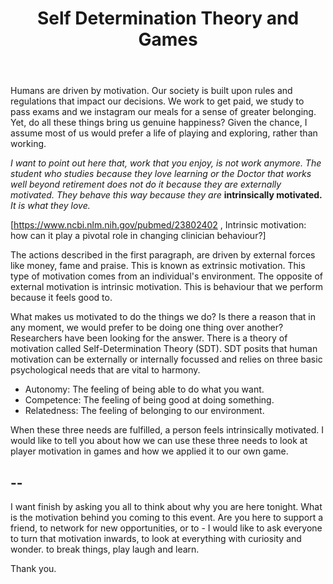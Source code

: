 ﻿---
layout: post
title: "Self Determination Theory and Games"
---


Humans are driven by motivation. Our society is built upon rules and regulations that impact our decisions. We work to get paid, we study to pass exams and we instagram our meals for a sense of greater belonging. Yet, do all these things bring us genuine happiness? Given the chance, I assume most of us would prefer a life of playing and exploring, rather than working.

_I want to point out here that, work that you enjoy, is not work anymore. The student who studies because they love learning or the Doctor that works well beyond retirement does not do it because they are externally motivated. They behave this way because they are_ **intrinsically motivated.** _It is what they love._

[https://www.ncbi.nlm.nih.gov/pubmed/23802402 , Intrinsic motivation: how can it play a pivotal role in changing clinician behaviour?]

The actions described in the first paragraph, are driven by external forces like money, fame and praise. This is known as extrinsic motivation. This type of motivation comes from an individual's environment. The opposite of external motivation is intrinsic motivation. This is behaviour that we perform because it feels good to.

What makes us motivated to do the things we do? Is there a reason that in any moment, we would prefer to be doing one thing over another? Researchers have been looking for the answer. There is a theory of motivation called Self-Determination Theory (SDT). SDT posits that human motivation can be externally or internally focussed and relies on three basic psychological needs that are vital to harmony. 

- Autonomy: The feeling of being able to do what you want.
- Competence: The feeling of being good at doing something.
- Relatedness: The feeling of belonging to our environment.

When these three needs are fulfilled, a person feels intrinsically motivated.
I would like to tell you about how we can use these three needs to look at player motivation in games and how we applied it to our own game.

--
--



I want finish by asking you all to think about why you are here tonight. What is the motivation behind you coming to this event. Are you here to support a friend, to network for new opportunities, or to - I would like to ask everyone to turn that motivation inwards, to look at everything with curiosity and wonder. to break things, play laugh and learn.

Thank you.
